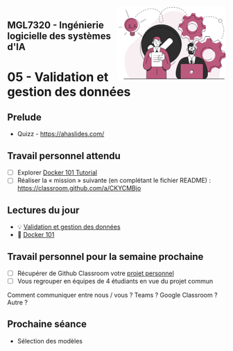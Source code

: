 <img style="float: right;" src="../../images/component_engineering.svg" alt="EngineeringAISystems" width="250"/>

## MGL7320 - Ingénierie logicielle des systèmes d'IA
# 05 - Validation et gestion des données

## Prelude

- Quizz - https://ahaslides.com/

## Travail personnel attendu
- [ ] Explorer [Docker 101 Tutorial](https://www.docker.com/101-tutorial/)
- [ ] Réaliser la « mission » suivante (en complétant le fichier README) : https://classroom.github.com/a/CKYCMBjo

## Lectures du jour
- :bulb: [Validation et gestion des données](./05_data_validation_slides.pdf)
- :nut_and_bolt: [Docker 101](./Docker101-UQAM.pdf)

## Travail personnel pour la semaine prochaine

- [ ] Récupérer de Github Classroom votre [projet personnel](../../projets/projets.md)
- [ ] Vous regrouper en équipes de 4 étudiants en vue du projet commun

Comment communiquer entre nous / vous ? Teams ? Google Classroom ? Autre ?

## Prochaine séance

- Sélection des modèles
